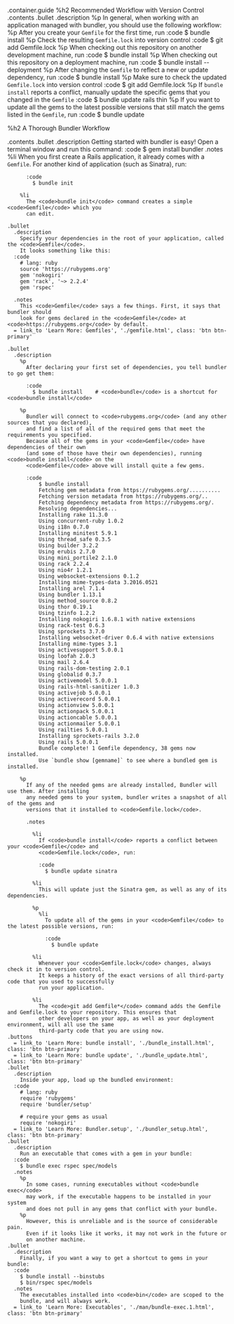 .container.guide
  %h2 Recommended Workflow with Version Control
  .contents
    .bullet
      .description
        %p
          In general, when working with an application managed with bundler, you
          should use the following workflow:
        %p
          After you create your <code>Gemfile</code> for the first time, run
          :code
            $ bundle install
        %p
          Check the resulting <code>Gemfile.lock</code> into version control
          :code
            $ git add Gemfile.lock
        %p
          When checking out this repository on another development machine, run
          :code
            $ bundle install
        %p
          When checking out this repository on a deployment machine, run
          :code
            $ bundle install --deployment
        %p
          After changing the <code>Gemfile</code> to reflect a new or update
          dependency, run
          :code
            $ bundle install
        %p
          Make sure to check the updated <code>Gemfile.lock</code> into version
          control
          :code
            $ git add Gemfile.lock
        %p
          If <code>bundle install</code> reports a conflict, manually update the
          specific gems that you changed in the <code>Gemfile</code>
          :code
            $ bundle update rails thin
        %p
          If you want to update all the gems to the latest possible versions that
          still match the gems listed in the <code>Gemfile</code>, run
          :code
            $ bundle update

  %h2 A Thorough Bundler Workflow

  .contents
    .bullet
      .description
        Getting started with bundler is easy! Open a terminal window and run this command:
      :code
        $ gem install bundler
      .notes
        %li
          When you first create a Rails application, it already comes with a
          <code>Gemfile</code>.  For another kind of application (such as Sinatra), run:

          :code
            $ bundle init

        %li
          The <code>bundle init</code> command creates a simple <code>Gemfile</code> which you
          can edit.

    .bullet
      .description
        Specify your dependencies in the root of your application, called the <code>Gemfile</code>.
        It looks something like this:
      :code
        # lang: ruby
        source 'https://rubygems.org'
        gem 'nokogiri'
        gem 'rack', '~> 2.2.4'
        gem 'rspec'

      .notes
        This <code>Gemfile</code> says a few things. First, it says that bundler should
        look for gems declared in the <code>Gemfile</code> at <code>https://rubygems.org</code> by default.
      = link_to 'Learn More: Gemfiles', './gemfile.html', class: 'btn btn-primary'

    .bullet
      .description
        %p
          After declaring your first set of dependencies, you tell bundler to go get them:

          :code
            $ bundle install    # <code>bundle</code> is a shortcut for <code>bundle install</code>

        %p
          Bundler will connect to <code>rubygems.org</code> (and any other sources that you declared),
          and find a list of all of the required gems that meet the requirements you specified.
          Because all of the gems in your <code>Gemfile</code> have dependencies of their own
          (and some of those have their own dependencies), running <code>bundle install</code> on the
          <code>Gemfile</code> above will install quite a few gems.

          :code
              $ bundle install
              Fetching gem metadata from https://rubygems.org/..........
              Fetching version metadata from https://rubygems.org/..
              Fetching dependency metadata from https://rubygems.org/.
              Resolving dependencies...
              Installing rake 11.3.0
              Using concurrent-ruby 1.0.2
              Using i18n 0.7.0
              Installing minitest 5.9.1
              Using thread_safe 0.3.5
              Using builder 3.2.2
              Using erubis 2.7.0
              Using mini_portile2 2.1.0
              Using rack 2.2.4
              Using nio4r 1.2.1
              Using websocket-extensions 0.1.2
              Installing mime-types-data 3.2016.0521
              Installing arel 7.1.4
              Using bundler 1.13.1
              Using method_source 0.8.2
              Using thor 0.19.1
              Using tzinfo 1.2.2
              Installing nokogiri 1.6.8.1 with native extensions
              Using rack-test 0.6.3
              Using sprockets 3.7.0
              Installing websocket-driver 0.6.4 with native extensions
              Installing mime-types 3.1
              Using activesupport 5.0.0.1
              Using loofah 2.0.3
              Using mail 2.6.4
              Using rails-dom-testing 2.0.1
              Using globalid 0.3.7
              Using activemodel 5.0.0.1
              Using rails-html-sanitizer 1.0.3
              Using activejob 5.0.0.1
              Using activerecord 5.0.0.1
              Using actionview 5.0.0.1
              Using actionpack 5.0.0.1
              Using actioncable 5.0.0.1
              Using actionmailer 5.0.0.1
              Using railties 5.0.0.1
              Installing sprockets-rails 3.2.0
              Using rails 5.0.0.1
              Bundle complete! 1 Gemfile dependency, 38 gems now installed.
              Use `bundle show [gemname]` to see where a bundled gem is installed.

        %p
          If any of the needed gems are already installed, Bundler will use them. After installing
          any needed gems to your system, bundler writes a snapshot of all of the gems and
          versions that it installed to <code>Gemfile.lock</code>.

          .notes

            %li
              If <code>bundle install</code> reports a conflict between your <code>Gemfile</code> and
              <code>Gemfile.lock</code>, run:

              :code
                $ bundle update sinatra

            %li
              This will update just the Sinatra gem, as well as any of its dependencies.

            %p
              %li
                To update all of the gems in your <code>Gemfile</code> to the latest possible versions, run:

                :code
                  $ bundle update

            %li
              Whenever your <code>Gemfile.lock</code> changes, always check it in to version control.
              It keeps a history of the exact versions of all third-party code that you used to successfully
              run your application.

            %li
              The <code>git add Gemfile*</code> command adds the Gemfile and Gemfile.lock to your repository. This ensures that
              other developers on your app, as well as your deployment environment, will all use the same
              third-party code that you are using now.
    .buttons
      = link_to 'Learn More: bundle install', './bundle_install.html', class: 'btn btn-primary'
      = link_to 'Learn More: bundle update', './bundle_update.html', class: 'btn btn-primary'
    .bullet
      .description
        Inside your app, load up the bundled environment:
      :code
        # lang: ruby
        require 'rubygems'
        require 'bundler/setup'

        # require your gems as usual
        require 'nokogiri'
      = link_to 'Learn More: Bundler.setup', './bundler_setup.html', class: 'btn btn-primary'
    .bullet
      .description
        Run an executable that comes with a gem in your bundle:
      :code
        $ bundle exec rspec spec/models
      .notes
        %p
          In some cases, running executables without <code>bundle exec</code>
          may work, if the executable happens to be installed in your system
          and does not pull in any gems that conflict with your bundle.
        %p
          However, this is unreliable and is the source of considerable pain.
          Even if it looks like it works, it may not work in the future or
          on another machine.
    .bullet
      .description
        Finally, if you want a way to get a shortcut to gems in your bundle:
      :code
        $ bundle install --binstubs
        $ bin/rspec spec/models
      .notes
        The executables installed into <code>bin</code> are scoped to the
        bundle, and will always work.
      = link_to 'Learn More: Executables', './man/bundle-exec.1.html', class: 'btn btn-primary'
